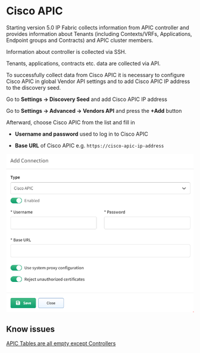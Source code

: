 # Cisco APIC

Starting version 5.0 IP Fabric collects information from APIC controller and provides information about Tenants (including Contexts/VRFs, Applications, Endpoint groups and Contracts) and APIC cluster members.

Information about controller is collected via SSH.

Tenants, applications, contracts etc. data are collected via API.

To successfully collect data from Cisco APIC it is necessary to configure Cisco APIC in global Vendor API settings and to add Cisco APIC IP address to the discovery seed.

Go to **Settings → Discovery Seed** and add Cisco APIC IP address

Go to **Settings → Advanced → Vendors API** and press the **+Add** button

Afterward, choose Cisco APIC from the list and fill in

- **Username and password** used to log in to Cisco APIC

- **Base URL** of Cisco APIC e.g. `https://cisco-apic-ip-address`

![Cisco APIC api add](cisco/apic/ciscoApicAPIAdd.png)


## Know issues

[APIC Tables are all empty except Controllers](../../../releases/known_issues/cisco/apic_tables_empty.md)
